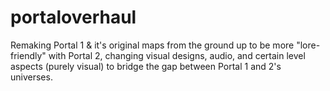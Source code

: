 # portaloverhaul
Remaking Portal 1 &amp; it's original maps from the ground up to be more "lore-friendly" with Portal 2, changing visual designs, audio, and certain level aspects (purely visual) to bridge the gap between Portal 1 and 2's universes.
